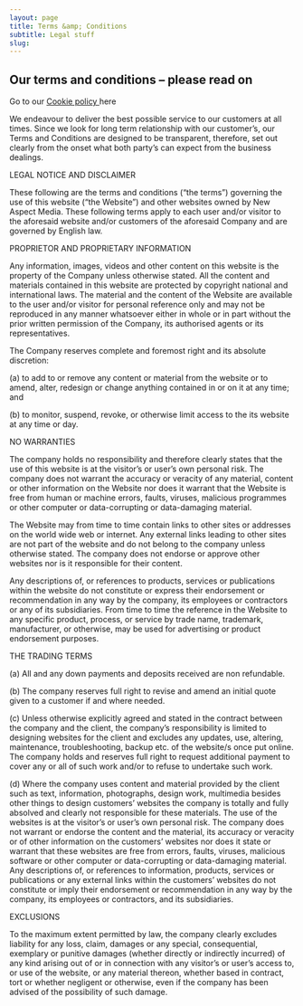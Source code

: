 ```yaml
---
layout: page
title: Terms &amp; Conditions
subtitle: Legal stuff 
slug: 
---
```

<h2>Our terms and conditions &ndash; please read on</h2>

<p>Go to our&nbsp;<a href="http://www.newaspectmedia.com/cookie-policy" title="Cookie policy">Cookie policy&nbsp;</a>here</p>

<p>We endeavour to deliver the best possible service to our customers at all times. Since we look for long term relationship with our customer&rsquo;s, our Terms and Conditions are designed to be transparent, therefore, set out clearly from the onset what both party&rsquo;s can expect from the business dealings.</p>

<p>LEGAL NOTICE AND DISCLAIMER</p>

<p>These following are the terms and conditions (&ldquo;the terms&rdquo;) governing the use of this website (&ldquo;the Website&rdquo;) and other websites owned by New Aspect Media. These following terms apply to each user and/or visitor to the aforesaid website and/or customers of the aforesaid Company and are governed by English law.</p>

<p>PROPRIETOR AND PROPRIETARY INFORMATION</p>

<p>Any information, images, videos and other content on this website is the property of the Company unless otherwise stated. All the content and materials contained in this website are protected by copyright national and international laws. The material and the content of the Website are available to the user and/or visitor for personal reference only and may not be reproduced in any manner whatsoever either in whole or in part without the prior written permission of the Company, its authorised agents or its representatives.</p>

<p>The Company reserves complete and foremost right and its absolute discretion:</p>

<p>(a) to add to or remove any content or material from the website or to amend, alter, redesign or change anything contained in or on it at any time; and</p>

<p>(b) to monitor, suspend, revoke, or otherwise limit access to the its website at any time or day.</p>

<p>NO WARRANTIES</p>

<p>The company holds no responsibility and therefore clearly states that the use of this website is at the visitor&rsquo;s or user&rsquo;s own personal risk. The company does not warrant the accuracy or veracity of any material, content or other information on the Website nor does it warrant that the Website is free from human or machine errors, faults, viruses, malicious programmes or other computer or data-corrupting or data-damaging material.</p>

<p>The Website may from time to time contain links to other sites or addresses on the world wide web or internet. Any external links leading to other sites are not part of the website and do not belong to the company unless otherwise stated. The company does not endorse or approve other websites nor is it responsible for their content.</p>

<p>Any descriptions of, or references to products, services or publications within the website do not constitute or express their endorsement or recommendation in any way by the company, its employees or contractors or any of its subsidiaries. From time to time the reference in the Website to any specific product, process, or service by trade name, trademark, manufacturer, or otherwise, may be used for advertising or product endorsement purposes.</p>

<p>THE TRADING TERMS</p>

<p>(a) All and any down payments and deposits received are non refundable.</p>

<p>(b) The company reserves full right to revise and amend an initial quote given to a customer if and where needed.</p>

<p>(c) Unless otherwise explicitly agreed and stated in the contract between the company and the client, the company&rsquo;s responsibility is limited to designing websites for the client and excludes any updates, use, altering, maintenance, troubleshooting, backup etc. of the website/s once put online. The company holds and reserves full right to request additional payment to cover any or all of such work and/or to refuse to undertake such work.</p>

<p>(d) Where the company uses content and material provided by the client such as text, information, photographs, design work, multimedia besides other things to design customers&rsquo; websites the company is totally and fully absolved and clearly not responsible for these materials. The use of the websites is at the visitor&rsquo;s or user&rsquo;s own personal risk. The company does not warrant or endorse the content and the material, its accuracy or veracity or of other information on the customers&rsquo; websites nor does it state or warrant that these websites are free from errors, faults, viruses, malicious software or other computer or data-corrupting or data-damaging material.<br />
Any descriptions of, or references to information, products, services or publications or any external links within the customers&rsquo; websites do not constitute or imply their endorsement or recommendation in any way by the company, its employees or contractors, and its subsidiaries.</p>

<p>EXCLUSIONS</p>

<p>To the maximum extent permitted by law, the company clearly excludes liability for any loss, claim, damages or any special, consequential, exemplary or punitive damages (whether directly or indirectly incurred) of any kind arising out of or in connection with any visitor&rsquo;s or user&rsquo;s access to, or use of the website, or any material thereon, whether based in contract, tort or whether negligent or otherwise, even if the company has been advised of the possibility of such damage.</p>
